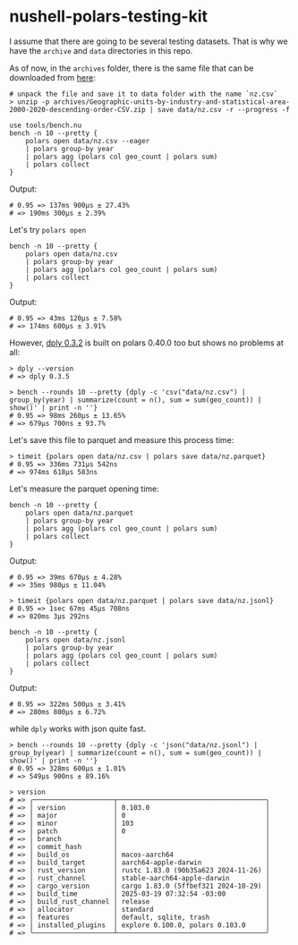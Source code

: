 # nushell-polars-testing-kit

I assume that there are going to be several testing datasets. That is why we have the `archive` and `data` directories in this repo.

As of now, in the `archives` folder, there is the same file that can be downloaded from [here](https://www.stats.govt.nz/assets/Uploads/New-Zealand-business-demography-statistics/New-Zealand-business-demography-statistics-At-February-2020/Download-data/Geographic-units-by-industry-and-statistical-area-2000-2020-descending-order-CSV.zip):

```nu no-run
# unpack the file and save it to data folder with the name `nz.csv`
> unzip -p archives/Geographic-units-by-industry-and-statistical-area-2000-2020-descending-order-CSV.zip | save data/nz.csv -r --progress -f
```

```nushell
use tools/bench.nu
bench -n 10 --pretty {
    polars open data/nz.csv --eager
    | polars group-by year
    | polars agg (polars col geo_count | polars sum)
    | polars collect
}
```

Output:

```
# 0.95 => 137ms 900µs ± 27.43%
# => 190ms 300µs ± 2.39%
```

Let's try `polars open`

```nushell
bench -n 10 --pretty {
    polars open data/nz.csv
    | polars group-by year
    | polars agg (polars col geo_count | polars sum)
    | polars collect
}
```

Output:

```
# 0.95 => 43ms 120µs ± 7.58%
# => 174ms 600µs ± 3.91%
```

However, [dply 0.3.2](https://github.com/vincev/dply-rs/commit/13f5bab1132d39569ee183b22b2e6e9a679235f9) is built on polars 0.40.0 too but shows no problems at all:

```nushell
> dply --version
# => dply 0.3.5

> bench --rounds 10 --pretty {dply -c 'csv("data/nz.csv") | group_by(year) | summarize(count = n(), sum = sum(geo_count)) | show()' | print -n ''}
# 0.95 => 98ms 260µs ± 13.65%
# => 679µs 700ns ± 93.7%
```

Let's save this file to parquet and measure this process time:

```nu
> timeit {polars open data/nz.csv | polars save data/nz.parquet}
# 0.95 => 336ms 731µs 542ns
# => 974ms 618µs 583ns
```

Let's measure the parquet opening time:

```nu
bench -n 10 --pretty {
    polars open data/nz.parquet
    | polars group-by year
    | polars agg (polars col geo_count | polars sum)
    | polars collect
}
```

Output:

```
# 0.95 => 39ms 670µs ± 4.28%
# => 35ms 980µs ± 11.04%
```

```nu
> timeit {polars open data/nz.parquet | polars save data/nz.jsonl}
# 0.95 => 1sec 67ms 45µs 708ns
# => 820ms 3µs 292ns
```

```nu
bench -n 10 --pretty {
    polars open data/nz.jsonl
    | polars group-by year
    | polars agg (polars col geo_count | polars sum)
    | polars collect
}
```

Output:

```
# 0.95 => 322ms 500µs ± 3.41%
# => 280ms 800µs ± 6.72%
```

while `dply` works with json quite fast.

```nu
> bench --rounds 10 --pretty {dply -c 'json("data/nz.jsonl") | group_by(year) | summarize(count = n(), sum = sum(geo_count)) | show()' | print -n ''}
# 0.95 => 328ms 600µs ± 1.01%
# => 549µs 900ns ± 89.16%
```

```nu
> version
# => ╭────────────────────┬─────────────────────────────────────╮
# => │ version            │ 0.103.0                             │
# => │ major              │ 0                                   │
# => │ minor              │ 103                                 │
# => │ patch              │ 0                                   │
# => │ branch             │                                     │
# => │ commit_hash        │                                     │
# => │ build_os           │ macos-aarch64                       │
# => │ build_target       │ aarch64-apple-darwin                │
# => │ rust_version       │ rustc 1.83.0 (90b35a623 2024-11-26) │
# => │ rust_channel       │ stable-aarch64-apple-darwin         │
# => │ cargo_version      │ cargo 1.83.0 (5ffbef321 2024-10-29) │
# => │ build_time         │ 2025-03-19 07:32:54 -03:00          │
# => │ build_rust_channel │ release                             │
# => │ allocator          │ standard                            │
# => │ features           │ default, sqlite, trash              │
# => │ installed_plugins  │ explore 0.100.0, polars 0.103.0     │
# => ╰────────────────────┴─────────────────────────────────────╯
```
